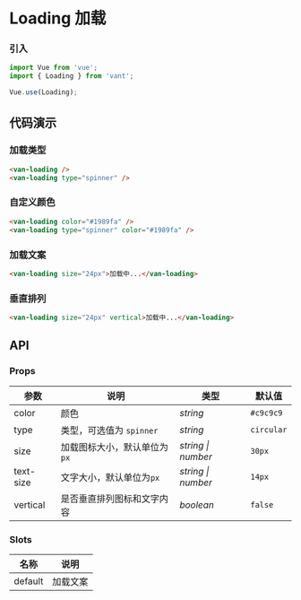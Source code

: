 # Loading 加载

### 引入

``` javascript
import Vue from 'vue';
import { Loading } from 'vant';

Vue.use(Loading);
```

## 代码演示

### 加载类型

```html
<van-loading />
<van-loading type="spinner" />
```

### 自定义颜色

```html
<van-loading color="#1989fa" />
<van-loading type="spinner" color="#1989fa" />
```

### 加载文案

```html
<van-loading size="24px">加载中...</van-loading>
```

### 垂直排列

```html
<van-loading size="24px" vertical>加载中...</van-loading>
```

## API

### Props

| 参数 | 说明 | 类型 | 默认值 |
|------|------|------|------|
| color | 颜色 | *string* | `#c9c9c9` |
| type | 类型，可选值为 `spinner` | *string* | `circular` |
| size | 加载图标大小，默认单位为`px` | *string \| number* | `30px` |
| text-size | 文字大小，默认单位为`px` | *string \| number* | `14px` |
| vertical | 是否垂直排列图标和文字内容 | *boolean* | `false` |

### Slots

| 名称 | 说明 |
|------|------|
| default | 加载文案 |
